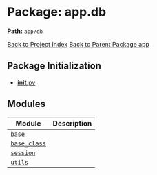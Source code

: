 # Package: app.db

**Path:** `app/db`

[Back to Project Index](../../../index.md)
[Back to Parent Package app](../index.md)

## Package Initialization
- [__init__.py](init.md)

## Modules

| Module | Description |
| --- | --- |
| [`base`](base.md) |  |
| [`base_class`](base_class.md) |  |
| [`session`](session.md) |  |
| [`utils`](utils.md) |  |
